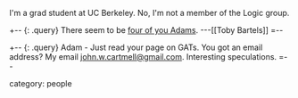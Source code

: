 I'm a grad student at UC Berkeley.  No, I'm not a member of the Logic group.

+-- {: .query}
There seem to be [four of you Adams](http://math.berkeley.edu/people_grads.html).  ---[[Toby Bartels]]
=--

+-- {: .query}
Adam - Just read your page on GATs. You got an email address? My email john.w.cartmell@gmail.com. Interesting speculations.
=-- 


category: people
